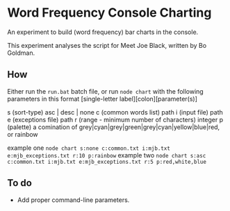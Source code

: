 # Word Frequency Console Charting

An experiment to build (word frequency) bar charts in the console.

This experiment analyses the script for Meet Joe Black, written by Bo Goldman.

## How

Either run the `run.bat` batch file, or run `node chart` with the following parameters in this format [single-letter label][colon][parameter(s)]

s (sort-type) asc | desc | none
c (common words list) path
i (input file) path
e (exceptions file) path
r (range - minimum number of characters) integer
p (palette) a comination of grey|cyan|grey|green|grey|cyan|yellow|blue|red, or rainbow

example one `node chart s:none c:common.txt i:mjb.txt e:mjb_exceptions.txt r:10 p:rainbow`
example two `node chart s:asc c:common.txt i:mjb.txt e:mjb_exceptions.txt r:5 p:red,white,blue`

## To do

* Add proper command-line parameters.